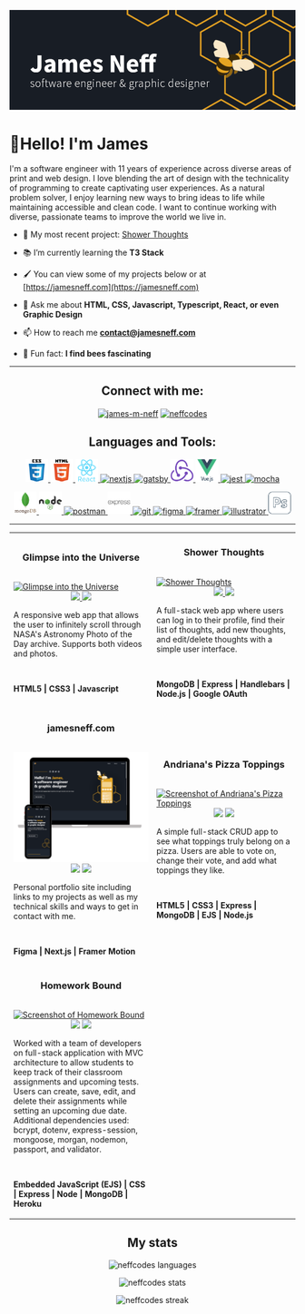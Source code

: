 ![James Neff](./images/profile.png)

# 👋Hello! I'm James

I'm a software engineer with 11 years of experience across diverse areas of print and web design. I love blending the art of design with the technicality of programming to create captivating user experiences. As a natural problem solver, I enjoy learning new ways to bring ideas to life while maintaining accessible and clean code. I want to continue working with diverse, passionate teams to improve the world we live in.

- 🔭 My most recent project: [Shower Thoughts](https://github.com/NeffCodes/shower_thoughts)

- 📚 I’m currently learning the **T3 Stack**

- 🖌️ You can view some of my projects below or at [https://jamesneff.com](https://jamesneff.com)

- 💬 Ask me about **HTML, CSS, Javascript, Typescript, React, or even Graphic Design**

- 📫 How to reach me **contact@jamesneff.com**

- 🐝 Fun fact: **I find bees fascinating**

---

<h2 align="center">Connect with me:</h2>

<p align="center">
<a href="https://linkedin.com/in/james-m-neff" target="blank"><img align="center" src="https://raw.githubusercontent.com/rahuldkjain/github-profile-readme-generator/master/src/images/icons/Social/linked-in-alt.svg" alt="james-m-neff" height="30" width="40" /></a>
<a href="https://codepen.io/neffcodes" target="blank"><img align="center" src="https://raw.githubusercontent.com/rahuldkjain/github-profile-readme-generator/master/src/images/icons/Social/codepen.svg" alt="neffcodes" height="30" width="40" /></a>
</p>

<h2 align="center">Languages and Tools:</h2>

<p align="center"> 
  <a href="https://www.w3schools.com/css/" target="_blank" rel="noreferrer"> <img src="https://raw.githubusercontent.com/devicons/devicon/master/icons/css3/css3-original-wordmark.svg" alt="css3" width="40" height="40"/> </a> 
  <a href="https://www.w3.org/html/" target="_blank" rel="noreferrer"> <img src="https://raw.githubusercontent.com/devicons/devicon/master/icons/html5/html5-original-wordmark.svg" alt="html5" width="40" height="40"/> </a> 
  <a href="https://reactjs.org/" target="_blank" rel="noreferrer"> <img src="https://raw.githubusercontent.com/devicons/devicon/master/icons/react/react-original-wordmark.svg" alt="react" width="40" height="40"/> </a> 
  <a href="https://nextjs.org/" target="_blank" rel="noreferrer"> <img src="https://cdn.worldvectorlogo.com/logos/nextjs-2.svg" alt="nextjs" width="40" height="40"/> </a> 
  <a href="https://www.gatsbyjs.com/" target="_blank" rel="noreferrer"> <img src="https://www.vectorlogo.zone/logos/gatsbyjs/gatsbyjs-icon.svg" alt="gatsby" width="40" height="40"/> </a> 
  <a href="https://redux.js.org" target="_blank" rel="noreferrer"> <img src="https://raw.githubusercontent.com/devicons/devicon/master/icons/redux/redux-original.svg" alt="redux" width="40" height="40"/> </a> 
  <a href="https://vuejs.org/" target="_blank" rel="noreferrer"> <img src="https://raw.githubusercontent.com/devicons/devicon/master/icons/vuejs/vuejs-original-wordmark.svg" alt="vuejs" width="40" height="40"/> </a>
  <a href="https://jestjs.io" target="_blank" rel="noreferrer"> <img src="https://www.vectorlogo.zone/logos/jestjsio/jestjsio-icon.svg" alt="jest" width="40" height="40"/> </a>
  <a href="https://mochajs.org" target="_blank" rel="noreferrer"> <img src="https://www.vectorlogo.zone/logos/mochajs/mochajs-icon.svg" alt="mocha" width="40" height="40"/> </a> 
</p>
<p align="center">
  <a href="https://www.mongodb.com/" target="_blank" rel="noreferrer"> <img src="https://raw.githubusercontent.com/devicons/devicon/master/icons/mongodb/mongodb-original-wordmark.svg" alt="mongodb" width="40" height="40"/> </a> 
  <a href="https://nodejs.org" target="_blank" rel="noreferrer"> <img src="https://raw.githubusercontent.com/devicons/devicon/master/icons/nodejs/nodejs-original-wordmark.svg" alt="nodejs" width="40" height="40"/> </a>
  <a href="https://postman.com" target="_blank" rel="noreferrer"> <img src="https://www.vectorlogo.zone/logos/getpostman/getpostman-icon.svg" alt="postman" width="40" height="40"/> </a>
  <a href="https://expressjs.com" target="_blank" rel="noreferrer"> <img src="https://raw.githubusercontent.com/devicons/devicon/master/icons/express/express-original-wordmark.svg" alt="express" width="40" height="40"/> </a>
  <a href="https://git-scm.com/" target="_blank" rel="noreferrer"> <img src="https://www.vectorlogo.zone/logos/git-scm/git-scm-icon.svg" alt="git" width="40" height="40"/> </a>
  <a href="https://www.figma.com/" target="_blank" rel="noreferrer"> <img src="https://www.vectorlogo.zone/logos/figma/figma-icon.svg" alt="figma" width="40" height="40"/> </a>
  <a href="https://www.framer.com/" target="_blank" rel="noreferrer"> <img src="https://www.vectorlogo.zone/logos/framer/framer-icon.svg" alt="framer" width="40" height="40"/> </a>
  <a href="https://www.adobe.com/in/products/illustrator.html" target="_blank" rel="noreferrer"> <img src="https://www.vectorlogo.zone/logos/adobe_illustrator/adobe_illustrator-icon.svg" alt="illustrator" width="40" height="40"/> </a>
  <a href="https://www.photoshop.com/en" target="_blank" rel="noreferrer"> <img src="https://raw.githubusercontent.com/devicons/devicon/master/icons/photoshop/photoshop-line.svg" alt="photoshop" width="40" height="40"/> </a>  
</p>

---
<table width="100%">
  <tbody>    
    <tr width="100%">
      <td width="50%" v-align="top">
        <h3 align="center">Glimpse into the Universe</h3>
        <br />
        <a href="https://glimpse-universe.netlify.app/" target="_blank">
          <img src="./images/glimpse.gif" alt="Glimpse into the Universe" >
        </a>
        <section align="center">
          <a href="https://github.com/NeffCodes/universe" target="_blank">
            <img src="https://img.shields.io/badge/CODE-202731?style=for-the-badge&amp;logo=github" style="max-width: 100%;">
          </a>
          <a href="https://glimpse-universe.netlify.app/" target="_blank">
            <img src="https://img.shields.io/badge/LIVE SITE-e69522?style=for-the-badge" style="max-width: 100%;">
          </a>
        </section>
        <p>A responsive web app that allows the user to infinitely scroll through NASA's Astronomy Photo of the Day archive. Supports both videos and photos.</p>
        <br />
        <p><strong>HTML5 | CSS3 | Javascript</strong></p>
      </td>
      <td width="50%" v-align="top">
        <h3 align="center">Shower Thoughts</h3>
        <br />
        <a href="http://thoughts-collection.herokuapp.com/" target="_blank">
          <img src="./images/shower.gif" alt="Shower Thoughts">
        </a>
        <section align="center">
          <a href="https://github.com/NeffCodes/shower_thoughts" target="_blank">
            <img src="https://img.shields.io/badge/CODE-202731?style=for-the-badge&amp;logo=github" style="max-width: 100%;">
          </a>
          <a href="http://thoughts-collection.herokuapp.com/" target="_blank">
            <img src="https://img.shields.io/badge/LIVE SITE-e69522?style=for-the-badge" style="max-width: 100%;">
          </a>
        </section>
        <p>A full-stack web app where users can log in to their profile, find their list of thoughts, add new thoughts, and edit/delete thoughts with a simple user interface.</p>
        <br />
        <p><strong>MongoDB | Express | Handlebars | Node.js | Google OAuth</strong></p>
      </td>  
    </tr>
    <tr width="100%">
      <td width="50%" v-align="top">
        <h3 align="center">jamesneff.com</h3>
        <br />
        <a href="https://jamesneff.com" target="_blank">
          <img src="https://github.com/NeffCodes/Portfolio-v2.0/blob/main/public/assets/readme.png?raw=true" alt="jamesneff.com">
        </a>
        <section align="center">
          <a href="https://github.com/NeffCodes/Portfolio-v2.0" target="_blank"><img src="https://img.shields.io/badge/CODE-202731?style=for-the-badge&amp;logo=github" style="max-width: 100%;"></a>
          <a href="https://jamesneff.com" target="_blank"><img src="https://img.shields.io/badge/LIVE SITE-e69522?style=for-the-badge" style="max-width: 100%;"></a>
        </section>
        <p>Personal portfolio site including links to my projects as well as my technical skills and ways to get in contact with me.</p>
        <br />
        <p><strong>Figma | Next.js | Framer Motion</strong></p>
      </td>
      <td width="50%" v-align="top">
        <h3 align="center">Andriana's Pizza Toppings</h3>
        <br />
        <a href="https://ultimate-pizza-toppings.herokuapp.com/" target="_blank">
          <img src="https://github.com/NeffCodes/pizza-crud/raw/main/public/images/readme.png" alt="Screenshot of Andriana's Pizza Toppings">
        </a>
        <section align="center">
          <a href="https://github.com/NeffCodes/pizza-crud" target="_blank"><img src="https://img.shields.io/badge/CODE-202731?style=for-the-badge&amp;logo=github" style="max-width: 100%;"></a>
          <a href="https://ultimate-pizza-toppings.herokuapp.com/" target="_blank"><img src="https://img.shields.io/badge/LIVE SITE-e69522?style=for-the-badge" style="max-width: 100%;"></a>
        </section>
        <p>A simple full-stack CRUD app to see what toppings truly belong on a pizza. Users are able to vote on, change their vote, and add what toppings they like.</p>
        <br />
        <p><strong>HTML5 | CSS3 | Express | MongoDB | EJS | Node.js</strong></p>
      </td>
      </tr>
        <tr width="100%">
      <td width="50%" v-align="top">
        <h3 align="center">Homework Bound</h3>
        <br />
        <a href="https://homeworkbound.up.railway.app" target="_blank">
          <img src="https://github.com/NeffCodes/neffcodes/assets/72764232/3de73733-f131-47c9-a99a-615bf7fb15ab" alt="Screenshot of Homework Bound"/>
        </a>
        <section align="center">
          <a href="https://github.com/jaclynbrothers/homework-bound" target="_blank"><img src="https://img.shields.io/badge/CODE-202731?style=for-the-badge&amp;logo=github" style="max-width: 100%;"></a>
          <a href="https://homeworkbound.up.railway.app/" target="_blank"><img src="https://img.shields.io/badge/LIVE SITE-e69522?style=for-the-badge" style="max-width: 100%;"></a>
        </section>
        <p>Worked with a team of developers on full-stack application with MVC architecture to allow students to keep track of their classroom assignments and upcoming tests. Users can create, save, edit, and delete their assignments while setting an upcoming due date. Additional dependencies used: bcrypt, dotenv, express-session, mongoose, morgan, nodemon, passport, and validator.</p>
        <br />
        <p><strong>Embedded JavaScript (EJS) | CSS | Express | Node | MongoDB | Heroku</strong></p>
      </td>
      </tr>
  </tbody>
</table>




<h2 align="center">My stats</h2>
<div align="center">

![neffcodes languages](https://github-readme-stats.vercel.app/api/top-langs/?username=neffcodes&theme=vision-friendly-dark&hide_border=true&layout=compact&bg_color=0d1117&hide=ruby,shell)

![neffcodes stats](https://github-readme-stats.vercel.app/api?username=neffcodes&theme=vision-friendly-dark&hide_border=true&bg_color=0d1117&count_private=true&show_icons=true&icon_color=fff&hide_rank=true)

![neffcodes streak](https://github-readme-streak-stats.herokuapp.com?user=neffcodes&theme=vision-friendly-dark&hide_border=true&background=0d1117&currStreakNum=fff&currStreakLabel=ffb000)
</div>
